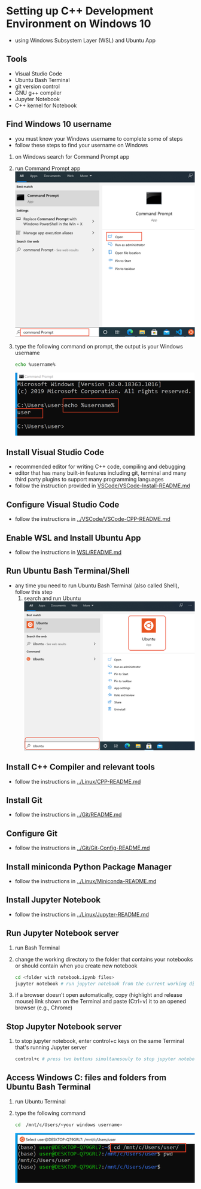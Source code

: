 # Setting up C++ Development Environment on Windows 10

- using Windows Subsystem Layer (WSL) and Ubuntu App

## Tools

- Visual Studio Code
- Ubuntu Bash Terminal
- git version control
- GNU g++ compiler
- Jupyter Notebook
- C++ kernel for Notebook

## Find Windows 10 username

- you must know your Windows username to complete some of steps
- follow these steps to find your username on Windows

1. on Windows search for Command Prompt app
2. run Command Prompt app
    ![Command Prompt](CmdPrompt.png)
3. type the following command on prompt, the output is your Windows username

    ```bash
    echo %username%
    ```

    ![Username](Username.png)

## Install Visual Studio Code

- recommended editor for writing C++ code, compiling and debugging
- editor that has many built-in features including git, terminal and many third party plugins to support many programming languages
- follow the instruction provided in [VSCode/VSCode-Install-README.md](VSCode/VSCode-Install-README.md)

## Configure Visual Studio Code

- follow the instructions in [../VSCode/VSCode-CPP-README.md](../VSCode/VSCode-CPP-README.md)

## Enable WSL and Install Ubuntu App

- follow the instructions in [WSL/README.md](WSL/README.md)

## Run Ubuntu Bash Terminal/Shell

- any time you need to run Ubuntu Bash Terminal (also called Shell), follow this step
    1. search and run Ubuntu
    ![Run Ubuntu](WSL/WSL-Run-Ubuntu.png)

## Install C++ Compiler and relevant tools

- follow the instructions in [../Linux/CPP-README.md](../Linux/CPP-README.md)

## Install Git

- follow the instructions in [../Git/README.md](../Git/README.md)

## Configure Git

- follow the instructions in [../Git/Git-Config-README.md](../Git/Git-Config-README.md)

## Install miniconda Python Package Manager

- follow the instructions in [../Linux/Miniconda-README.md](../Linux/Miniconda-README.md)

## Install Jupyter Notebook

- follow the instructions in [../Linux/Jupyter-README.md](../Linux/Jupyter-README.md)

## Run Jupyter Notebook server

1. run Bash Terminal
2. change the working directory to the folder that contains your notebooks or should contain when you create new notebook

    ```bash
    cd <folder with notebook.ipynb files>
    jupyter notebook # run jupyter notebook from the current working directory
    ```

3. if a browser doesn’t open automatically, copy (highlight and release mouse) link shown on the Terminal and paste (Ctrl+v) it to an opened browser (e.g., Chrome)

## Stop Jupyter Notebook server

1. to stop jupyter notebook, enter control+c keys on the same Terminal that's running Jupyter server

    ```bash
    control+c # press two buttons simultanesouly to stop jupyter notebook server
    ```

## Access Windows C: files and folders from Ubuntu Bash Terminal

1. run Ubuntu Terminal
2. type the following command

    ```bash
    cd  /mnt/c/Users/<your windows username>
    ```

    ![Access Windows](WSL/WindowsDrive.png)
